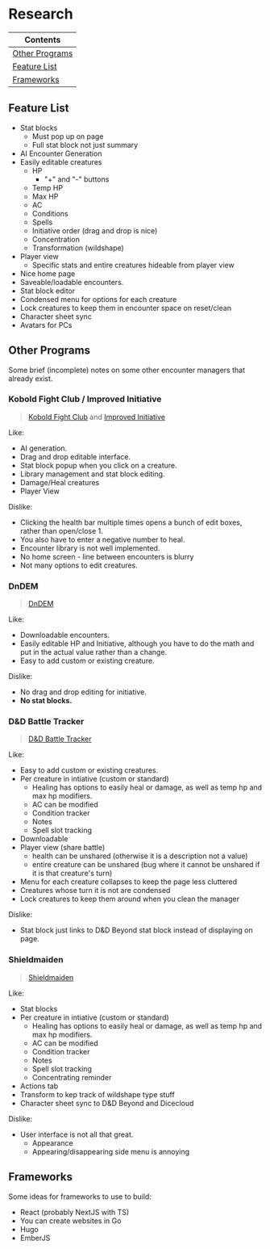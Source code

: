 # Research

| Contents |
|----------|
|[Other Programs](#other-programs)|
|[Feature List](#feature-list)|
|[Frameworks](#frameworks)|

## Feature List

- Stat blocks
    - Must pop up on page
    - Full stat block not just summary
- AI Encounter Generation
- Easily editable creatures
    - HP
        - "+" and "-" buttons
    - Temp HP
    - Max HP
    - AC
    - Conditions
    - Spells
    - Initiative order (drag and drop is nice)
    - Concentration
    - Transformation (wildshape)
- Player view
    - Specific stats and entire creatures hideable from player view
- Nice home page
- Saveable/loadable encounters.
- Stat block editor
- Condensed menu for options for each creature
- Lock creatures to keep them in encounter space on reset/clean
- Character sheet sync
- Avatars for PCs

## Other Programs

Some brief (incomplete) notes on some other encounter managers that already exist.

### Kobold Fight Club / Improved Initiative

> [Kobold Fight Club](https://koboldplus.club/) and [Improved Initiative](https://improvedinitiative.app/e/)

Like:
- AI generation.
- Drag and drop editable interface.
- Stat block popup when you click on a creature.
- Library management and stat block editing.
- Damage/Heal creatures
- Player View

Dislike:
- Clicking the health bar multiple times opens a bunch of edit boxes, rather than open/close 1.
- You also have to enter a negative number to heal.
- Encounter library is not well implemented.
- No home screen - line between encounters is blurry
- Not many options to edit creatures.

### DnDEM

> [DnDEM](https://brianwendt.github.io/dndem/#/)

Like:
- Downloadable encounters.
- Easily editable HP and Initiative, although you have to do the math and put in the actual value rather than a change.
- Easy to add custom or existing creature.

Dislike:
- No drag and drop editing for initiative.
- **No stat blocks.**

### D&D Battle Tracker

> [D&D Battle Tracker](https://dndbattletracker.com/)

Like:
- Easy to add custom or existing creatures.
- Per creature in intiative (custom or standard)
    - Healing has options to easily heal or damage, as well as temp hp and max hp modifiers.
    - AC can be modified
    - Condition tracker
    - Notes
    - Spell slot tracking
- Downloadable
- Player view (share battle)
    - health can be unshared (otherwise it is a description not a value)
    - entire creature can be unshared (bug where it cannot be unshared if it is that creature's turn)
- Menu for each creature collapses to keep the page less cluttered
- Creatures whose turn it is not are condensed
- Lock creatures to keep them around when you clean the manager

Dislike:
- Stat block just links to D&D Beyond stat block instead of displaying on page.

### Shieldmaiden

> [Shieldmaiden](https://shieldmaiden.app/)

Like:
- Stat blocks
- Per creature in intiative (custom or standard)
    - Healing has options to easily heal or damage, as well as temp hp and max hp modifiers.
    - AC can be modified
    - Condition tracker
    - Notes
    - Spell slot tracking
    - Concentrating reminder
- Actions tab
- Transform to kep track of wildshape type stuff
- Character sheet sync to D&D Beyond and Dicecloud

Dislike:
- User interface is not all that great.
    - Appearance
    - Appearing/disappearing side menu is annoying

## Frameworks

Some ideas for frameworks to use to build:
- React (probably NextJS with TS)
- You can create websites in Go
- Hugo
- EmberJS
